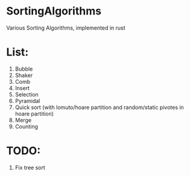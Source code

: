 # SortingAlgorithms
Various Sorting Algorithms, implemented in rust
# List:
1. Bubble   
2. Shaker   
3. Comb    
4. Insert    
5. Selection    
6. Pyramidal   
7. Quick sort (with lomuto/hoare partition and random/static pivotes in hoare partition)   
8. Merge   
9. Counting

# TODO:
1. Fix tree sort    
